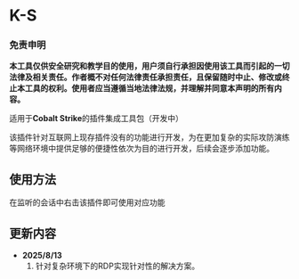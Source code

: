 # K-S

### 免责申明
**本工具仅供安全研究和教学目的使用，用户须自行承担因使用该工具而引起的一切法律及相关责任。作者概不对任何法律责任承担责任，且保留随时中止、修改或终止本工具的权利。使用者应当遵循当地法律法规，并理解并同意本声明的所有内容。**

适用于**Cobalt Strike**的插件集成工具包（开发中）

该插件针对互联网上现存插件没有的功能进行开发，为在更加复杂的实际攻防演练等网络环境中提供足够的便捷性依次为目的进行开发，后续会逐步添加功能。

## 使用方法
在监听的会话中右击该插件即可使用对应功能

## 更新内容
- **2025/8/13**
  1. 针对复杂环境下的RDP实现针对性的解决方案。


